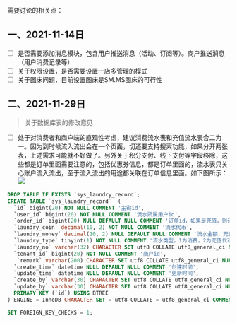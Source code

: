 需要讨论的相关点：

## 一、2021-11-14日
- [ ] 是否需要添加消息模块，包含用户推送消息（活动、订阅等）。商户推送消息（用户消费记录等）
- [ ] 关于权限设置，是否需要设置一店多管理的模式
- [ ] 关于图床问题，目前设置图床是SM.MS图床的可行性

## 二、2021-11-29日

> 关于数据库表的修改意见

- [ ] 处于对消费者和商户端的直观性考虑，建议消费流水表和充值流水表合二为一。因为到时候流入流出会在一个页面，切还要支持搜索功能，如果分开两张表，上述需求可能就不好做了。另外关于积分支付、线下支付等字段移除，这些都是订单里面需要注意的，包括优惠券信息，都是订单里面的，流水表只关心账户流入流出，至于流入流出的用途都关联在订单信息里面。如下图所示：
![](https://img.v2ss.cn/zatu/2021/11/29/09_34_54_1638178495182.png)

```sql
DROP TABLE IF EXISTS `sys_laundry_record`;
CREATE TABLE `sys_laundry_record`  (
  `id` bigint(20) NOT NULL COMMENT '主键id',
  `user_id` bigint(20) NOT NULL COMMENT '流水所属用户id',
  `order_id` bigint(20) NULL DEFAULT NULL COMMENT '订单id，如果是充值，则该字段为空',
  `laundry_coin` decimal(10, 2) NOT NULL COMMENT '流水代币',
  `laundry_money` decimal(10, 2) NULL DEFAULT NULL COMMENT '流水金额，充值的时候不为空，消费为空',
  `laundry_type` tinyint(1) NOT NULL COMMENT '流水类型，1为消费，2为充值代币',
  `laundry_no` varchar(32) CHARACTER SET utf8 COLLATE utf8_general_ci NULL DEFAULT NULL COMMENT '流水编号',
  `tenant_id` bigint(20) NOT NULL COMMENT '商户id',
   `remark` varchar(200) CHARACTER SET utf8 COLLATE utf8_general_ci NULL DEFAULT NULL COMMENT '备注信息',
  `create_time` datetime NULL DEFAULT NULL COMMENT '创建时间',
  `update_time` datetime NULL DEFAULT NULL COMMENT '更新时间',
  `create_by` varchar(30) CHARACTER SET utf8 COLLATE utf8_general_ci NULL DEFAULT NULL COMMENT '创建人',
  `update_by` varchar(30) CHARACTER SET utf8 COLLATE utf8_general_ci NULL DEFAULT NULL COMMENT '更新人',
  PRIMARY KEY (`id`) USING BTREE
) ENGINE = InnoDB CHARACTER SET = utf8 COLLATE = utf8_general_ci COMMENT = '流水表，本表含充值流水和消费流水，当为充值记录的时候则流水金额就是用户实缴人民币金额，当为消费的时候，则流水金额为空' ROW_FORMAT = Dynamic;

SET FOREIGN_KEY_CHECKS = 1;
```
